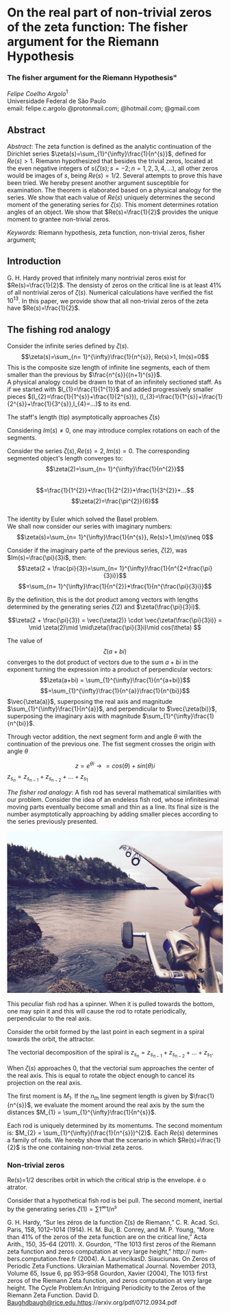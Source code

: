 # On the real part of non-trivial zeros of the zeta function: The fisher argument for the Riemann Hypothesis 
### The fisher argument for the Riemann Hypothesis"
*Felipe Coelho Argolo*$^{1}$  
Universidade Federal de São Paulo  
email: felipe.c.argolo @protonmail.com; @hotmail.com; @gmail.com  


## Abstract
*Abstract*: The zeta function is defined as the analytic continuation of the  Dirichlet series $\zeta(s)=\sum_{1}^{\infty}\frac{1}{n^{s}}$, defined for $Re(s) > 1$. Riemann hypothesized that besides the trivial zeros, located at the even negative integers of s$(\zeta(s);s=-2; n=1,2,3,4,...)$, all other zeros would be images of $s$, being $Re(s)=1/2$. Several attempts to prove this have been tried. We hereby present another argument susceptible for examination. The theorem is elaborated based on a physical analogy for the series. We show that each value of $Re(s)$ uniquely determines the second moment of the generating series for $\zeta(s)$. This moment determines rotation angles of an object. We show that $Re(s)=\frac{1}{2}$ provides the unique moment to grantee non-trivial zeros.  

  
*Keywords*: Riemann hypothesis, zeta function, non-trivial zeros, fisher argument; 


## Introduction

G. H. Hardy proved that infinitely many nontrivial zeros exist for $Re(s)=\frac{1}{2}$. The densisty of zeros on the critical line is at least 41% of all nontrivial zeros of $\zeta(s)$. Numerical calculations have verified the fist $10^13$. In this paper, we provide show that all non-trivial zeros of the zeta have $Re(s)=\frac{1}{2}$.  

## The fishing rod analogy

Consider the infinite series defined by $\zeta(s)$.  
$$\zeta(s)=\sum_{n= 1}^{\infty}\frac{1}{n^{s}}, Re(s)>1, Im(s)=0$$
This is the composite size length of infinite line segments, each of them smaller than the previous by $\frac{n^{s}}{(n+1)^{s}}$.  
A physical analogy could be drawn to that of an infinitely sectioned staff. As if we started with $l_{1}=\frac{1}{1^{1}}$ and added progressively smaller pieces $(l_{2}=\frac{1}{1^{s}}+\frac{1}{2^{s}}), (l_{3}=\frac{1}{1^{s}}+\frac{1}{2^{s}}+\frac{1}{3^{s}},l_{4}=...)$ to its end.  

The staff's length (tip) asymptotically approaches $\zeta(s)$  

Considering $Im(s)\neq 0$, one may introduce complex rotations on each of the segments. 

Consider the series $\zeta(s), Re(s)=2, Im(s)=0$.
The corresponding segmented object's length converges to:  
$$\zeta(2)=\sum_{n= 1}^{\infty}\frac{1}{n^{2}}$$  
$$=\frac{1}{1^{2}}+\frac{1}{2^{2}}+\frac{1}{3^{2}}+...$$
$$\zeta(2)=\frac{\pi^{2}}{6}$$  
The identity by Euler which solved the Basel problem.  
We shall now consider our series with imaginary numbers:  
$$\zeta(s)=\sum_{n= 1}^{\infty}\frac{1}{n^{s}}, Re(s)>1,Im(s)\neq 0$$  

Consider if the imaginary parte of the previous series, $\zeta(2)$, was  $Im(s)=\frac{\pi}{3}i$, then:  
$$\zeta(2 + \frac{pi}{3})=\sum_{n= 1}^{\infty}\frac{1}{n^{2+\frac{\pi}{3}i}}$$
$$=\sum_{n= 1}^{\infty}\frac{1}{n^{2}}*\frac{1}{n^{\frac{\pi}{3}i}}$$

By the definition, this is the dot product among vectors with lengths determined by the generating series $\zeta(2)$ and $\zeta(\frac{\pi}{3}i)$.  

$$\zeta(2 + \frac{\pi}{3}) = \vec{\zeta(2)} \cdot \vec{\zeta(\frac{\pi}{3}i)} = \mid \zeta(2)\mid \mid\zeta(\frac{\pi}{3}i)\mid cos(\theta) $$

The value of $$\zeta(a+bi)$$ converges to the dot product of vectors due to the sum $a+bi$ in the exponent turning the expression into a product of perpendicular vectors:  
$$\zeta(a+bi) = \sum_{1}^{\infty}\frac{1}{n^{a+bi}}$$
$$=\sum_{1}^{\infty}\frac{1}{n^{a}}\frac{1}{n^{bi}}$$
$\vec{\zeta(a)}$, superposing the real axis and magnitude $\sum_{1}^{\infty}\frac{1}{n^{a}}$, and perpendicular to $\vec{\zeta(bi)}$, superposing the imaginary axis with magnitude $\sum_{1}^{\infty}\frac{1}{n^{bi}}$.  

Through vector addition, the next segment form and angle $\theta$ with the continuation of the previous one. The fist segment crosses the origin with angle $\theta$ 

$$z = e^{\theta i} \rightarrow = cos(\theta) + sin(\theta)i$$
$z_{s_{n}}=z_{s_{n-1}}+z_{s_{n-2}}+...+z_{s_{1}}$ 


*The fisher rod analogy*: A fish rod has several mathematical similarities with our problem. Consider the idea of an endeless fish rod, whose infinitesimal moving parts eventually become small and thin as a line. Its final size is the number asymptotically approaching by adding smaller pieces according to the series previously presented.  

![Photo by Alan Bishop, December 3, 2015, Unsplash,East Sooke Park, Sooke, Canada](fishing-rod.jpg)

This peculiar fish rod has a spinner. When it is pulled towards the bottom, one may spin it and this will cause the rod to rotate periodically, perpendicular to the real axis.  

Consider the orbit formed by the last point in each segment in a spiral towards the orbit, the attractor. 

The vectorial decomposition of the spiral is $z_{s_{n}}=z_{s_{n-1}}+z_{s_{n-2}}+...+z_{s_{1}}$. 

When $\zeta(s)$ approaches 0, that the vectorial sum approaches the center of the real axis. This is equal to rotate the object enough to cancel its projection on the real axis. 
 
 
The first moment is $M_{1}$. If the $n_{th}$ line segment length is given by $\frac{1}{n^{s}}$, we evaluate the moment around the real axis by the sum the distances $M_{1} = \sum_{1}^{\infty}\frac{1}{n^{s}}$.  

Each rod is uniquely determined by its momentums. The second momentum is:
$M_{2} = \sum_{1}^{\infty}(\frac{1}{n^{s}})^{2}$. Each $Re(s)$ determines a family of rods. We hereby show that the scenario in which $Re(s)=\frac{1}{2}$ is the one containing non-trivial zeta zeros.  

### Non-trivial zeros

Re(s)=1/2 describes orbit in which the critical strip is the envelope.  é o atrator.

Consider that a hypothetical fish rod is bei pull.
The second moment, inertial  by the generating series $\zeta(1)=\sum{1}^{\infty}1/n^s$


G. H. Hardy, “Sur les zéros de la function ζ(s) de Riemann,” C. R. Acad. Sci. Paris, 158, 1012–1014 (1914).
H. M. Bui, B. Conrey, and M. P. Young, “More than 41% of the zeros of the zeta function are on the critical line,” Acta Arith., 150,
35–64 (2011).
X. Gourdon, “The 1013 first zeros of the Riemann zeta function and zeros computation at very large height,” http:// num-
bers.computation.free.fr (2004).
A. LaurincikasD. Siauciunas. On Zeros of Periodic Zeta Functions. Ukrainian Mathematical Journal. November 2013, Volume 65, Issue 6, pp 953–958
Gourdon, Xavier (2004), The 1013 first zeros of the Riemann Zeta function, and zeros computation at very large height.
The Cycle Problem:An Intriguing Periodicity to the Zeros of the Riemann Zeta Function. David D. Baughdbaugh@rice.edu.https://arxiv.org/pdf/0712.0934.pdf